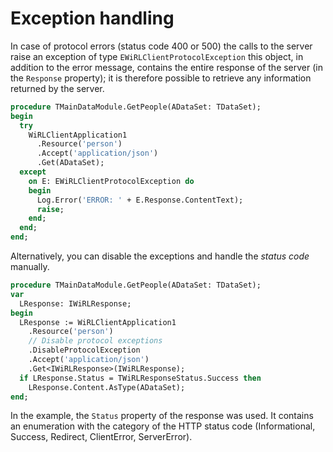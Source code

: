 # Exception handling

In case of protocol errors (status code 400 or 500) the calls to the server raise an exception of type `EWiRLClientProtocolException` this object, in addition to the error message, contains the entire response of the server (in the `Response` property); it is therefore possible to retrieve any information returned by the server.

```pascal
procedure TMainDataModule.GetPeople(ADataSet: TDataSet);
begin
  try
    WiRLClientApplication1
      .Resource('person')
      .Accept('application/json')
      .Get(ADataSet);
  except
    on E: EWiRLClientProtocolException do
    begin
      Log.Error('ERROR: ' + E.Response.ContentText);
      raise;
    end;
  end;
end;
```

Alternatively, you can disable the exceptions and handle the *status code* manually.

```pascal
procedure TMainDataModule.GetPeople(ADataSet: TDataSet);
var
  LResponse: IWiRLResponse;
begin
  LResponse := WiRLClientApplication1
    .Resource('person')
    // Disable protocol exceptions
    .DisableProtocolException
    .Accept('application/json')
    .Get<IWiRLResponse>(IWiRLResponse);
  if LResponse.Status = TWiRLResponseStatus.Success then
    LResponse.Content.AsType(ADataSet);
end;
```

In the example, the `Status` property of the response was used. It contains an enumeration with the category of the HTTP status code (Informational, Success, Redirect, ClientError, ServerError).

